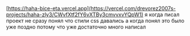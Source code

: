 [https://haha-bice-eta.vercel.app](https://vercel.com/drevorez2007s-projects/haha-zly3/CWvfXtf2fY6vXTBy3cmvvxvYQpW1)
я когда писал проект не сразу понял что стили css давались
а когда понял это было уже поздно потому что уже достаточно много написал
